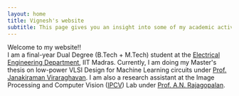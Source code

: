 ```yaml
---
layout: home
title: Vignesh's website
subtitle: This page gives you an insight into some of my academic activities
---
```


Welcome to my website!!  
I am a final-year Dual Degree (B.Tech + M.Tech) student at the [Electrical Engineering Department](http://www.ee.iitm.ac.in/), IIT Madras. Currently, I am doing my Master's thesis on low-power VLSI Design for Machine Learning circuits under [Prof. Janakiraman Viraraghavan](http://www.ee.iitm.ac.in/janakiraman/). I am also a  research assistant at the Image Processing and Computer Vision ([IPCV](http://www.ee.iitm.ac.in/ipcvlab/)) Lab under [Prof. A.N. Rajagopalan](http://www.ee.iitm.ac.in/~raju/).
